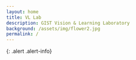 ```yaml
---
layout: home
title: VL Lab
description: GIST Vision & Learning Laboratory
background: /assets/img/flower2.jpg
permalink: /
---
```


{: .alert .alert-info}
